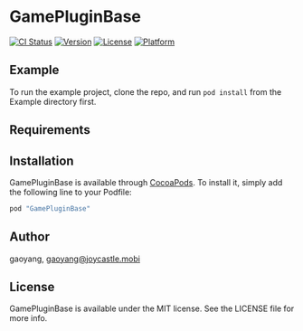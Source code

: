 # GamePluginBase

[![CI Status](http://img.shields.io/travis/gaoyang/GamePluginBase.svg?style=flat)](https://travis-ci.org/gaoyang/GamePluginBase)
[![Version](https://img.shields.io/cocoapods/v/GamePluginBase.svg?style=flat)](http://cocoapods.org/pods/GamePluginBase)
[![License](https://img.shields.io/cocoapods/l/GamePluginBase.svg?style=flat)](http://cocoapods.org/pods/GamePluginBase)
[![Platform](https://img.shields.io/cocoapods/p/GamePluginBase.svg?style=flat)](http://cocoapods.org/pods/GamePluginBase)

## Example

To run the example project, clone the repo, and run `pod install` from the Example directory first.

## Requirements

## Installation

GamePluginBase is available through [CocoaPods](http://cocoapods.org). To install
it, simply add the following line to your Podfile:

```ruby
pod "GamePluginBase"
```

## Author

gaoyang, gaoyang@joycastle.mobi

## License

GamePluginBase is available under the MIT license. See the LICENSE file for more info.
